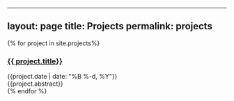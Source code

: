 
---
layout: page
title: Projects
permalink: projects
---

<div>
  {% for project in site.projects%}
    <div class="py-1">
      <h3><a href="{{site.baseurl}}{{ project.url }}">{{ project.title}}</a></h3>
      <div class="text-sm text-gray-400">{{project.date | date: "%B %-d, %Y"}}</div>
      <div class="text-m text-black">{{project.abstract}}</div>
    </div>
  {% endfor %}
</div>

